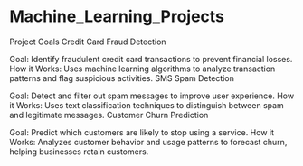 # Machine_Learning_Projects
Project Goals
Credit Card Fraud Detection

Goal: Identify fraudulent credit card transactions to prevent financial losses.
How it Works: Uses machine learning algorithms to analyze transaction patterns and flag suspicious activities.
SMS Spam Detection

Goal: Detect and filter out spam messages to improve user experience.
How it Works: Uses text classification techniques to distinguish between spam and legitimate messages.
Customer Churn Prediction

Goal: Predict which customers are likely to stop using a service.
How it Works: Analyzes customer behavior and usage patterns to forecast churn, helping businesses retain customers.

